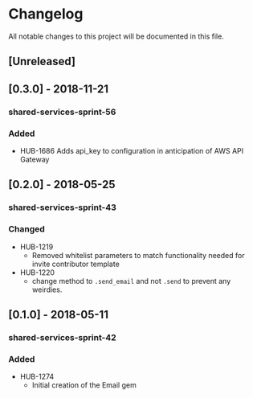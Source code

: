 # Changelog
All notable changes to this project will be documented in this file.

## [Unreleased]

## [0.3.0] - 2018-11-21
### shared-services-sprint-56
### Added
  - HUB-1686 Adds api_key to configuration in anticipation of AWS API Gateway

## [0.2.0] - 2018-05-25
### shared-services-sprint-43
### Changed
  - HUB-1219
    - Removed whitelist parameters to match functionality needed for invite contributor template
  - HUB-1220
    - change method to `.send_email` and not `.send` to prevent any weirdies.

## [0.1.0] - 2018-05-11
### shared-services-sprint-42
### Added
  - HUB-1274
    - Initial creation of the Email gem
